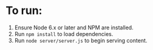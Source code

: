 # To run:

1. Ensure Node 6.x or later and NPM are installed.
2. Run `npm install` to load dependencies.
3. Run `node server/server.js` to begin serving content.